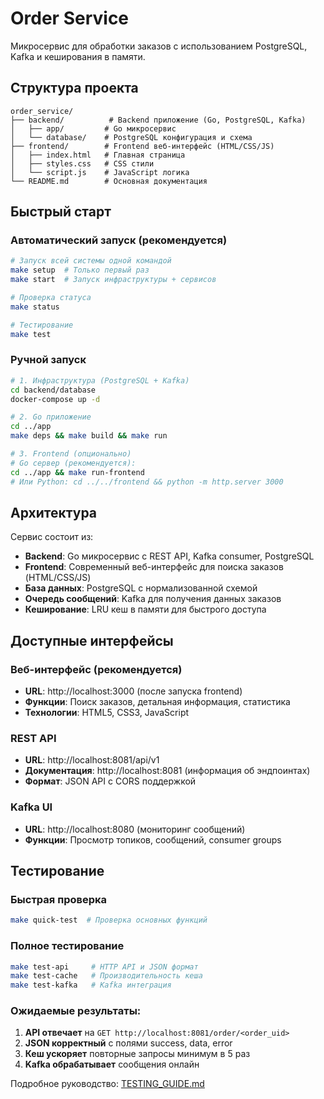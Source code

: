 # Order Service

Микросервис для обработки заказов с использованием PostgreSQL, Kafka и кеширования в памяти.

## Структура проекта

```
order_service/
├── backend/          # Backend приложение (Go, PostgreSQL, Kafka)
│   ├── app/         # Go микросервис
│   └── database/    # PostgreSQL конфигурация и схема
├── frontend/        # Frontend веб-интерфейс (HTML/CSS/JS)
│   ├── index.html   # Главная страница
│   ├── styles.css   # CSS стили
│   └── script.js    # JavaScript логика
└── README.md        # Основная документация
```

## Быстрый старт

### Автоматический запуск (рекомендуется)
```bash
# Запуск всей системы одной командой
make setup  # Только первый раз
make start  # Запуск инфраструктуры + сервисов

# Проверка статуса
make status

# Тестирование
make test
```

### Ручной запуск
```bash
# 1. Инфраструктура (PostgreSQL + Kafka)
cd backend/database
docker-compose up -d

# 2. Go приложение
cd ../app
make deps && make build && make run

# 3. Frontend (опционально)
# Go сервер (рекомендуется):
cd ../app && make run-frontend
# Или Python: cd ../../frontend && python -m http.server 3000
```

## Архитектура

Сервис состоит из:
- **Backend**: Go микросервис с REST API, Kafka consumer, PostgreSQL
- **Frontend**: Современный веб-интерфейс для поиска заказов (HTML/CSS/JS)
- **База данных**: PostgreSQL с нормализованной схемой
- **Очередь сообщений**: Kafka для получения данных заказов
- **Кеширование**: LRU кеш в памяти для быстрого доступа

## Доступные интерфейсы

### Веб-интерфейс (рекомендуется)
- **URL**: http://localhost:3000 (после запуска frontend)
- **Функции**: Поиск заказов, детальная информация, статистика
- **Технологии**: HTML5, CSS3, JavaScript

### REST API  
- **URL**: http://localhost:8081/api/v1
- **Документация**: http://localhost:8081 (информация об эндпоинтах)
- **Формат**: JSON API с CORS поддержкой

### Kafka UI
- **URL**: http://localhost:8080 (мониторинг сообщений)
- **Функции**: Просмотр топиков, сообщений, consumer groups

## Тестирование

### Быстрая проверка
```bash
make quick-test  # Проверка основных функций
```

### Полное тестирование
```bash
make test-api     # HTTP API и JSON формат
make test-cache   # Производительность кеша  
make test-kafka   # Kafka интеграция
```

### Ожидаемые результаты:
1. **API отвечает** на `GET http://localhost:8081/order/<order_uid>`
2. **JSON корректный** с полями success, data, error
3. **Кеш ускоряет** повторные запросы минимум в 5 раз
4. **Kafka обрабатывает** сообщения онлайн

Подробное руководство: [TESTING_GUIDE.md](TESTING_GUIDE.md)

